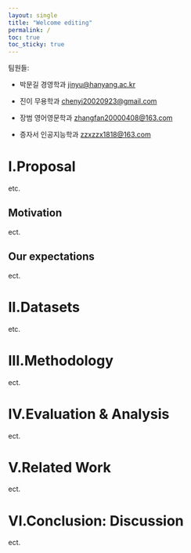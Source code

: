 ```yaml
---
layout: single
title: "Welcome editing"
permalink: /
toc: true
toc_sticky: true
---
```


팀원들: 

 * 박문길 경영학과 jinyu@hanyang.ac.kr

 * 진이 무용학과 chenyi20020923@gmail.com
       
 * 장범 영어영문학과 zhangfan20000408@163.com
       
 * 증자서  인공지능학과 zzxzzx1818@163.com
       
# I.Proposal
etc.
## Motivation
ect.
## Our expectations
ect.
# II.Datasets
etc.
# III.Methodology
ect.
# IV.Evaluation & Analysis
ect.
# V.Related Work 
ect.
# VI.Conclusion: Discussion
ect.
